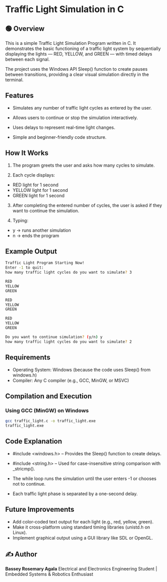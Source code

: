 # Traffic Light Simulation in C

## 🟢 Overview

This is a simple Traffic Light Simulation Program written in C.
It demonstrates the basic functioning of a traffic light system by sequentially displaying the lights — RED, YELLOW, and GREEN — with timed delays between each signal.

The project uses the Windows API Sleep() function to create pauses between transitions, providing a clear visual simulation directly in the terminal.

## Features

- Simulates any number of traffic light cycles as entered by the user.

- Allows users to continue or stop the simulation interactively.

- Uses delays to represent real-time light changes.

- Simple and beginner-friendly code structure.

## How It Works

1. The program greets the user and asks how many cycles to simulate.

2. Each cycle displays:

- RED light for 1 second
- YELLOW light for 1 second
- GREEN light for 1 second

3. After completing the entered number of cycles, the user is asked if they want to continue the simulation.

4. Typing:

- y → runs another simulation
- n → ends the program

## Example Output

```bash
Traffic Light Program Starting Now!
Enter -1 to quit:
how many traffic light cycles do you want to simulate? 3

RED
YELLOW
GREEN

RED
YELLOW
GREEN

RED
YELLOW
GREEN

Do you want to continue simulation? (y/n) y
how many traffic light cycles do you want to simulate? 2
```

## Requirements

- Operating System: Windows (because the code uses Sleep() from windows.h)
- Compiler: Any C compiler (e.g., GCC, MinGW, or MSVC)

## Compilation and Execution

### Using GCC (MinGW) on Windows

```bash
gcc traffic_light.c -o traffic_light.exe
traffic_light.exe
```

## Code Explanation

- #include <windows.h> – Provides the Sleep() function to create delays.

- #include <string.h> – Used for case-insensitive string comparison with \_stricmp().

- The while loop runs the simulation until the user enters -1 or chooses not to continue.

- Each traffic light phase is separated by a one-second delay.

## Future Improvements

- Add color-coded text output for each light (e.g., red, yellow, green).
- Make it cross-platform using standard timing libraries (unistd.h on Linux).
- Implement graphical output using a GUI library like SDL or OpenGL.

## ✍️ Author

**Bassey Rosemary Agala**
Electrical and Electronics Engineering Student | Embedded Systems & Robotics Enthusiast
